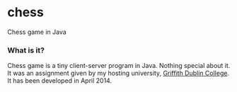 chess
========

Chess game in Java

### What is it?
Chess game is a tiny client-server program in Java. Nothing special about it. It was an assignment given by my hosting university, [Griffith Dublin College](http://www.griffith.ie/). It has been developed in April 2014.
